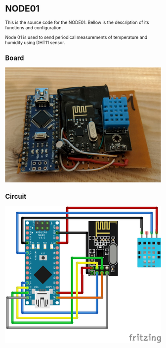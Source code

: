 # NODE01
This is the source code for the NODE01. Bellow is the description of its functions and configuration.

Node 01 is used to send periodical measurements of temperature and humidity using DHT11 sensor.

## Board
![Image here](../../Documentation/images/node01.jpg)

## Circuit
![Image here](../../Documentation/images/node01_bb.png)
